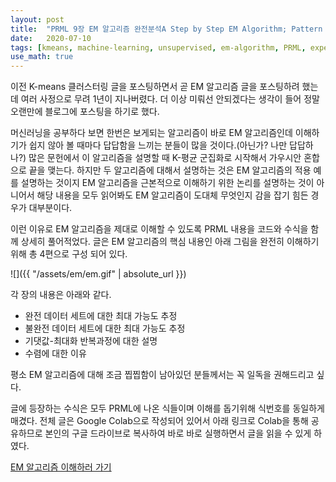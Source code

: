 ```yaml
---
layout: post
title:  "PRML 9장 EM 알고리즘 완전분석A Step by Step EM Algorithm; Pattern Recognition and Machine Learning - Chap. 9"
date:   2020-07-10
tags: [kmeans, machine-learning, unsupervised, em-algorithm, PRML, expectation-maximization]
use_math: true
---
```



이전 K-means 클러스터링 글을 포스팅하면서 곧 EM 알고리즘 글을 포스팅하려 했는데 여러 사정으로 무려 1년이 지나버렸다. 더 이상 미뤄선 안되겠다는 생각이 들어 정말 오랜만에 블로그에 포스팅을 하기로 했다. 

머신러닝을 공부하다 보면 한번은 보게되는 알고리즘이 바로 EM 알고리즘인데 이해하기가 쉽지 않아 볼 때마다 답답함을 느끼는 분들이 많을 것이다.(아닌가? 나만 답답하나?) 많은 문헌에서 이 알고리즘을 설명할 때 K-평균 군집화로 시작해서 가우시안 혼합으로 끝을 맺는다. 하지만 두 알고리즘에 대해서 설명하는 것은 EM 알고리즘의 적용 예를 설명하는 것이지 EM 알고리즘을 근본적으로 이해하기 위한 논리를 설명하는 것이 아니어서 해당 내용을 모두 읽어봐도 EM 알고리즘이 도대체 무엇인지 감을 잡기 힘든 경우가 대부분이다.

이런 이유로 EM 알고리즘을 제대로 이해할 수 있도록 PRML 내용을 코드와 수식을 함께 상세히 풀어적었다. 글은 EM 알고리즘의 핵심 내용인 아래 그림을 완전히 이해하기 위해 총 4편으로 구성 되어 있다.  

![]({{ "/assets/em/em.gif" | absolute_url }})

각 장의 내용은 아래와 같다.

- 완전 데이터 세트에 대한 최대 가능도 추정
- 불완전 데이터 세트에 대한 최대 가능도 추정
- 기댓값-최대화 반복과정에 대한 설명
- 수렴에 대한 이유

평소 EM 알고리즘에 대해 조금 찝찝함이 남아있던 분들께서는 꼭 일독을 권해드리고 싶다.

글에 등장하는 수식은 모두 PRML에 나온 식들이며 이해를 돕기위해 식번호를 동일하게 매겼다.
전체 글은 Google Colab으로 작성되어 있어서 아래 링크로 Colab을 통해 공유하므로 본인의 구글 드라이브로 복사하여 바로 바로 실행하면서 글을 읽을 수 있게 하였다.

[EM 알고리즘 이해하러 가기][em]

[em]: https://colab.research.google.com/github/metamath1/ml-simple-works/blob/master/EM/em_algorithm.ipynb
